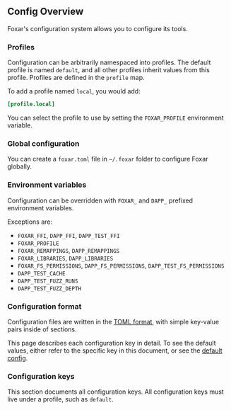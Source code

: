 ## Config Overview

Foxar's configuration system allows you to configure its tools.

### Profiles

Configuration can be arbitrarily namespaced into profiles. The default profile is named `default`, and all other profiles inherit values from this profile. Profiles are defined in the `profile` map.

To add a profile named `local`, you would add:

```toml
[profile.local]
```

You can select the profile to use by setting the `FOXAR_PROFILE` environment variable.

### Global configuration

You can create a `foxar.toml` file in `~/.foxar` folder to configure Foxar globally.

### Environment variables

Configuration can be overridden with `FOXAR_` and `DAPP_` prefixed environment variables.

Exceptions are:

- `FOXAR_FFI`, `DAPP_FFI`, `DAPP_TEST_FFI`
- `FOXAR_PROFILE`
- `FOXAR_REMAPPINGS`, `DAPP_REMAPPINGS`
- `FOXAR_LIBRARIES`, `DAPP_LIBRARIES`
- `FOXAR_FS_PERMISSIONS`, `DAPP_FS_PERMISSIONS`, `DAPP_TEST_FS_PERMISSIONS`
- `DAPP_TEST_CACHE`
- `DAPP_TEST_FUZZ_RUNS`
- `DAPP_TEST_FUZZ_DEPTH`

### Configuration format

Configuration files are written in the [TOML format](https://toml.io), with simple key-value pairs inside of sections.

This page describes each configuration key in detail. To see the default values, either refer to the specific key in this document, or see the [default config](/static/config.default.toml).

### Configuration keys

This section documents all configuration keys. All configuration keys must live under a profile, such as `default`.
